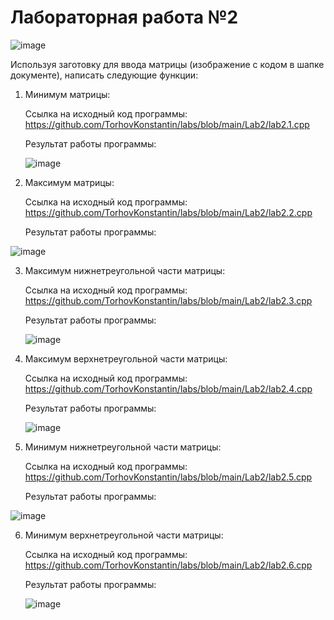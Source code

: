 # Лабораторная работа №2

![image](https://github.com/TorhovKonstantin/labs/assets/122263721/2c2bb9d8-f160-4b9a-9d04-399a582b866c)

Используя заготовку для ввода матрицы (изображение с кодом в шапке документе), написать следующие функции:

1) Минимум матрицы:

   Ссылка на исходный код программы: https://github.com/TorhovKonstantin/labs/blob/main/Lab2/lab2.1.cpp
   
   Результат работы программы:
   
   ![image](https://github.com/TorhovKonstantin/labs/assets/122263721/2c463a66-ce92-42a6-acd4-4e4594b56dc9)


2) Максимум матрицы:

   Ссылка на исходный код программы: https://github.com/TorhovKonstantin/labs/blob/main/Lab2/lab2.2.cpp

   Результат работы программы:

 ![image](https://github.com/TorhovKonstantin/labs/assets/122263721/5ad7ead7-9a55-45e7-b3dc-f8e734c6c9d4)

3) Максимум нижнетреугольной части матрицы:

   Ссылка на исходный код программы: https://github.com/TorhovKonstantin/labs/blob/main/Lab2/lab2.3.cpp

   Результат работы программы:

   ![image](https://github.com/TorhovKonstantin/labs/assets/122263721/1d23776d-5310-491e-aa7a-939646ad02ed)

4) Максимум верхнетреугольной части матрицы:

   Ссылка на исходный код программы: https://github.com/TorhovKonstantin/labs/blob/main/Lab2/lab2.4.cpp

   Результат работы программы:

   ![image](https://github.com/TorhovKonstantin/labs/assets/122263721/e4884914-ef52-41ff-b2b5-d7ef2cd57991)

5) Минимум нижнетреугольной части матрицы:

   Ссылка на исходный код программы: https://github.com/TorhovKonstantin/labs/blob/main/Lab2/lab2.5.cpp

    Результат работы программы:

![image](https://github.com/TorhovKonstantin/labs/assets/122263721/7c3263a4-3090-4109-a441-1af736d2ca8e)

6) Минимум верхнетреугольной части матрицы:

   Ссылка на исходный код программы: https://github.com/TorhovKonstantin/labs/blob/main/Lab2/lab2.6.cpp

    Результат работы программы:

   ![image](https://github.com/TorhovKonstantin/labs/assets/122263721/0200cda3-4c9c-45b9-80fc-2bba205463d0)

